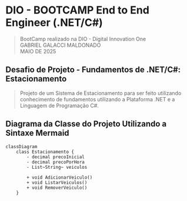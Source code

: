 # DIO - BOOTCAMP End to End Engineer (.NET/C#)
> BootCamp realizado na DIO - Digital Innovation One <br>
> GABRIEL GALACCI MALDONADO <br>
> MAIO DE 2025

## Desafio de Projeto - Fundamentos de .NET/C#: Estacionamento
> Projeto de um Sistema de Estacionamento para ser feito utilizando conhecimento de fundamentos utilizando a Plataforma .NET e a Linguagem de Programação C#.

## Diagrama da Classe do Projeto Utilizando a Sintaxe Mermaid
```mermaid
classDiagram
    class Estacionamento {
        - decimal precoInicial
        - decimal precoPorHora
        - List~String~ veiculos

        + void AdicionarVeiculo()
        + void ListarVeiculos()
        + void RemoverVeiculo()
    }
```